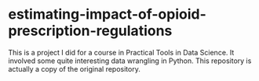 # estimating-impact-of-opioid-prescription-regulations
This is a project I did for a course in Practical Tools in Data Science. It involved some quite interesting data wrangling in Python. This repository is actually a copy of the original repository.

